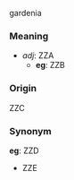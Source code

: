 gardenia
### Meaning
+ _adj_: ZZA
    + __eg__: ZZB

### Origin

ZZC

### Synonym

__eg__: ZZD

+ ZZE


